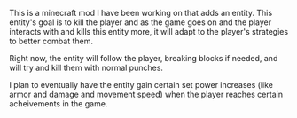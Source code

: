 This is a minecraft mod I have been working on that adds an entity. This entity's goal is to kill the player and as the game goes on and the player interacts with and kills this entity more, it will adapt to the player's strategies to better combat them.

Right now, the entity will follow the player, breaking blocks if needed, and will try and kill them with normal punches.

I plan to eventually have the entity gain certain set power increases (like armor and damage and movement speed) when the player reaches certain acheivements in the game.
